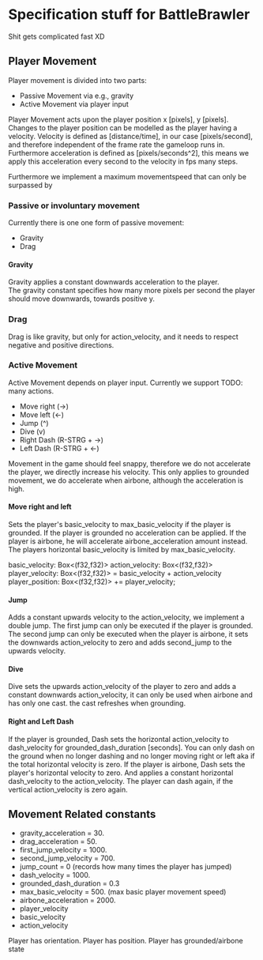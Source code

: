 # Specification stuff for BattleBrawler
Shit gets complicated fast XD


## Player Movement  

Player movement is divided into two parts:
- Passive Movement via e.g., gravity
- Active Movement via player input

Player Movement acts upon the player position x [pixels], y [pixels]. Changes to the player position can be modelled as the player having a velocity. Velocity is defined as [distance/time], in our case [pixels/second], and therefore independent of the frame rate the gameloop runs in. Furthermore acceleration is defined as [pixels/seconds^2], this means we apply this acceleration every second to the velocity in fps many steps.

Furthermore we implement a maximum movementspeed that can only be surpassed by 

### Passive or involuntary movement
Currently there is one one form of passive movement:
- Gravity
- Drag
  
#### Gravity
Gravity applies a constant downwards acceleration to the player.  
The gravity constant specifies how many more pixels per second the player should move downwards, towards positive y.

### Drag
Drag is like gravity, but only for action_velocity, and it needs to respect negative and positive directions.

### Active Movement
Active Movement depends on player input. Currently we support TODO: many actions.

- Move right (->)
- Move left (<-)
- Jump (^)
- Dive (v)
- Right Dash (R-STRG + ->)
- Left Dash (R-STRG + <-)

Movement in the game should feel snappy, therefore we do not accelerate the player, we directly increase his velocity. This only applies to grounded movement, we do accelerate when airbone, although the acceleration is high.

#### Move right and left
Sets the player's basic_velocity to max_basic_velocity if the player is grounded. If the player is grounded no acceleration can be applied.
If the player is airbone, he will accelerate airbone_acceleration amount instead. The players horizontal basic_velocity is limited by max_basic_velocity.

basic_velocity: Box<(f32,f32)>
action_velocity: Box<(f32,f32)> 
player_velocity: Box<(f32,f32)> = basic_velocity + action_velocity
player_position: Box<(f32,f32)> += player_velocity;

#### Jump
Adds a constant upwards velocity to the action_velocity, we implement a double jump. The first jump can only be executed if the player is grounded. The second jump can only be executed when the player is airbone, it sets the downwards action_velocity to zero and adds second_jump to the upwards velocity.

#### Dive
Dive sets the upwards action_velocity of the player to zero and adds a constant downwards action_velocity, it can only be used when airbone and has only one cast. the cast refreshes when grounding.

#### Right and Left Dash
If the player is grounded, Dash sets the horizontal action_velocity to dash_velocity for grounded_dash_duration [seconds]. You can only dash on the ground when no longer dashing and no longer moving right or left aka if the total horizontal velocity is zero.
If the player is airbone, Dash sets the player's horizontal velocity to zero. And applies a constant horizontal dash_velocity to the action_velocity. The player can dash again, if the vertical action_velocity is zero again.

## Movement Related constants
- gravity_acceleration = 30.
- drag_acceleration = 50.
- first_jump_velocity = 1000.
- second_jump_velocity = 700.
- jump_count = 0 (records how many times the player has jumped)
- dash_velocity = 1000.
- grounded_dash_duration = 0.3
- max_basic_velocity = 500. (max basic player movement speed)
- airbone_acceleration = 2000.
- player_velocity
- basic_velocity
- action_velocity



Player has orientation. Player has position. Player has grounded/airbone state
